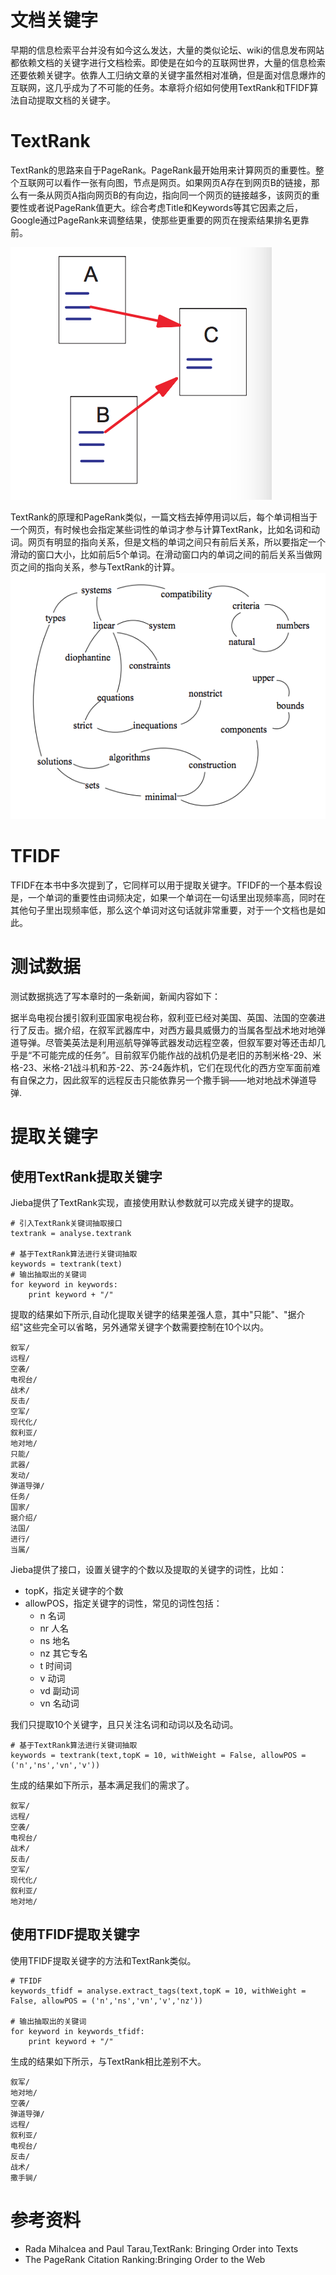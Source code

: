 # 文档关键字
早期的信息检索平台并没有如今这么发达，大量的类似论坛、wiki的信息发布网站都依赖文档的关键字进行文档检索。即使是在如今的互联网世界，大量的信息检索还要依赖关键字。依靠人工归纳文章的关键字虽然相对准确，但是面对信息爆炸的互联网，这几乎成为了不可能的任务。本章将介绍如何使用TextRank和TFIDF算法自动提取文档的关键字。
# TextRank
TextRank的思路来自于PageRank。PageRank最开始用来计算网页的重要性。整个互联网可以看作一张有向图，节点是网页。如果网页A存在到网页B的链接，那么有一条从网页A指向网页B的有向边，指向同一个网页的链接越多，该网页的重要性或者说PageRank值更大。综合考虑Title和Keywords等其它因素之后，Google通过PageRank来调整结果，使那些更重要的网页在搜索结果排名更靠前。

![使用TextRank和TFIDF进行文档关键字自动提取-图2](picture/使用TextRank和TFIDF进行文档关键字自动提取-图2.png)

TextRank的原理和PageRank类似，一篇文档去掉停用词以后，每个单词相当于一个网页，有时候也会指定某些词性的单词才参与计算TextRank，比如名词和动词。网页有明显的指向关系，但是文档的单词之间只有前后关系，所以要指定一个滑动的窗口大小，比如前后5个单词。在滑动窗口内的单词之间的前后关系当做网页之间的指向关系，参与TextRank的计算。
![使用TextRank和TFIDF进行文档关键字自动提取-图1](picture/使用TextRank和TFIDF进行文档关键字自动提取-图1.png)
# TFIDF
TFIDF在本书中多次提到了，它同样可以用于提取关键字。TFIDF的一个基本假设是，一个单词的重要性由词频决定，如果一个单词在一句话里出现频率高，同时在其他句子里出现频率低，那么这个单词对这句话就非常重要，对于一个文档也是如此。
# 测试数据
测试数据挑选了写本章时的一条新闻，新闻内容如下：

>
据半岛电视台援引叙利亚国家电视台称，叙利亚已经对美国、英国、法国的空袭进行了反击。据介绍，在叙军武器库中，对西方最具威慑力的当属各型战术地对地弹道导弹。尽管美英法是利用巡航导弹等武器发动远程空袭，但叙军要对等还击却几乎是“不可能完成的任务”。目前叙军仍能作战的战机仍是老旧的苏制米格-29、米格-23、米格-21战斗机和苏-22、苏-24轰炸机，它们在现代化的西方空军面前难有自保之力，因此叙军的远程反击只能依靠另一个撒手锏——地对地战术弹道导弹.

# 提取关键字
## 使用TextRank提取关键字
Jieba提供了TextRank实现，直接使用默认参数就可以完成关键字的提取。

    # 引入TextRank关键词抽取接口
    textrank = analyse.textrank

    # 基于TextRank算法进行关键词抽取
    keywords = textrank(text)
    # 输出抽取出的关键词
    for keyword in keywords:
        print keyword + "/"

提取的结果如下所示,自动化提取关键字的结果差强人意，其中"只能"、"据介绍"这些完全可以省略，另外通常关键字个数需要控制在10个以内。

	叙军/
	远程/
	空袭/
	电视台/
	战术/
	反击/
	空军/
	现代化/
	叙利亚/
	地对地/
	只能/
	武器/
	发动/
	弹道导弹/
	任务/
	国家/
	据介绍/
	法国/
	进行/
	当属/
	
Jieba提供了接口，设置关键字的个数以及提取的关键字的词性，比如：

- topK，指定关键字的个数
- allowPOS，指定关键字的词性，常见的词性包括：
	- n 名词
	- nr 人名
	- ns 地名
	- nz 其它专名
	- t 时间词
	- v 动词
	- vd 副动词
	- vn 名动词

我们只提取10个关键字，且只关注名词和动词以及名动词。

    # 基于TextRank算法进行关键词抽取
    keywords = textrank(text,topK = 10, withWeight = False, allowPOS = ('n','ns','vn','v'))
    
生成的结果如下所示，基本满足我们的需求了。

	叙军/
	远程/
	空袭/
	电视台/
	战术/
	反击/
	空军/
	现代化/
	叙利亚/
	地对地/
	
## 使用TFIDF提取关键字
使用TFIDF提取关键字的方法和TextRank类似。

    # TFIDF
    keywords_tfidf = analyse.extract_tags(text,topK = 10, withWeight = False, allowPOS = ('n','ns','vn','v','nz'))

    # 输出抽取出的关键词
    for keyword in keywords_tfidf:
        print keyword + "/"

生成的结果如下所示，与TextRank相比差别不大。

	叙军/
	地对地/
	空袭/
	弹道导弹/
	远程/
	叙利亚/
	电视台/
	反击/
	战术/
	撒手锏/
	
# 参考资料
- Rada Mihalcea and Paul Tarau,TextRank: Bringing Order into Texts
- The PageRank Citation Ranking:Bringing Order to the Web